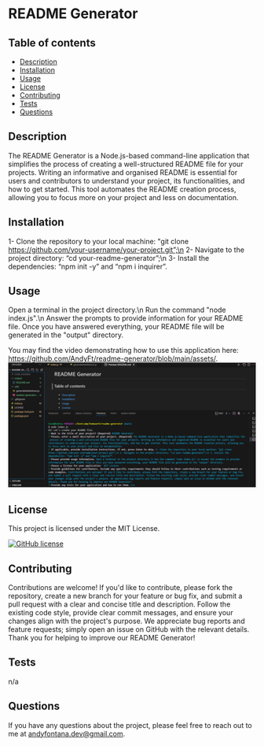 # README Generator

## Table of contents
- [Description](#description)
- [Installation](#installation)
- [Usage](#usage)
- [License](#license)
- [Contributing](#contributing)
- [Tests](#tests)
- [Questions](#questions)
  
## Description
The README Generator is a Node.js-based command-line application that simplifies the process of creating a well-structured README file for your projects. Writing an informative and organised README is essential for users and contributors to understand your project, its functionalities, and how to get started. This tool automates the README creation process, allowing you to focus more on your project and less on documentation.

## Installation
1- Clone the repository to your local machine: "git clone https://github.com/your-username/your-project.git”;\n 2- Navigate to the project directory: “cd your-readme-generator”;\n 3- Install the dependencies: “npm init -y” and “npm i inquirer”.

## Usage
Open a terminal in the project directory.\n Run the command "node index.js".\n Answer the prompts to provide information for your README file. Once you have answered everything, your README file will be generated in the "output" directory.

You may find the video  demonstrating how to use this application here: https://github.com/AndyFt/readme-generator/blob/main/assets/.
![README generator screenshot](https://github.com/AndyFt/readme-generator/blob/main/assets/readme-generator-screenshot.png)

## License
This project is licensed under the MIT License.

[![GitHub license](https://img.shields.io/badge/license-MIT-blue.svg)](https://github.com/AndyFt/readme-generator/blob/master/LICENSE)

## Contributing
Contributions are welcome! If you'd like to contribute, please fork the repository, create a new branch for your feature or bug fix, and submit a pull request with a clear and concise title and description. Follow the existing code style, provide clear commit messages, and ensure your changes align with the project's purpose. We appreciate bug reports and feature requests; simply open an issue on GitHub with the relevant details. Thank you for helping to improve our README Generator!

## Tests
n/a

## Questions
If you have any questions about the project, please feel free to reach out to me at [andyfontana.dev@gmail.com](mailto:andyfontana.dev@gmail.com).
